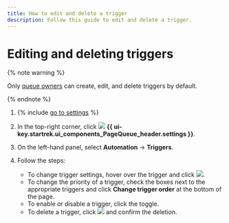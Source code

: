 ```yaml
---
title: How to edit and delete a trigger
description: Follow this guide to edit and delete a trigger.
---
```


# Editing and deleting triggers

{% note warning %}

Only [queue owners](../manager/queue-access.md) can create, edit, and delete triggers by default.

{% endnote %}

1. {% include [go to settings](../../_includes/tracker/transition-page.md) %}

1. In the top-right corner, click ![](../../_assets/tracker/svg/queue-settings.svg) **{{ ui-key.startrek.ui_components_PageQueue_header.settings }}**.

1. On the left-hand panel, select **Automation** → **Triggers**.

1. Follow the steps:
   - To change trigger settings, hover over the trigger and click ![](../../_assets/tracker/icon-edit.png
      ).
   - To change the priority of a trigger, check the boxes next to the appropriate triggers and click **Change trigger order** at the bottom of the page.
   - To enable or disable a trigger, click the toggle.
   - To delete a trigger, click ![](../../_assets/tracker/icon-delete.png) and confirm the deletion.



